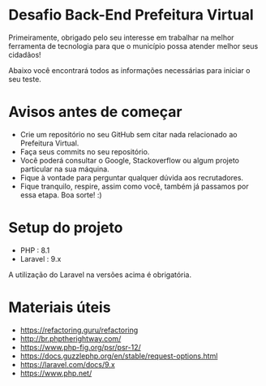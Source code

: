 # Desafio Back-End Prefeitura Virtual
Primeiramente, obrigado pelo seu interesse em trabalhar na melhor ferramenta de tecnologia para que o município possa atender melhor seus cidadãos!

Abaixo você encontrará todos as informações necessárias para iniciar o seu teste.

# Avisos antes de começar
  * Crie um repositório no seu GitHub sem citar nada relacionado ao Prefeitura Virtual.
  * Faça seus commits no seu repositório.
  * Você poderá consultar o Google, Stackoverflow ou algum projeto particular na sua máquina.
  * Fique à vontade para perguntar qualquer dúvida aos recrutadores.
  * Fique tranquilo, respire, assim como você, também já passamos por essa etapa. Boa sorte! :)
 
 # Setup do projeto
  * PHP : 8.1
  * Laravel : 9.x

A utilização do Laravel na versões acima é obrigatória.

# Materiais úteis
  * https://refactoring.guru/refactoring
  * http://br.phptherightway.com/
  * https://www.php-fig.org/psr/psr-12/
  * https://docs.guzzlephp.org/en/stable/request-options.html
  * https://laravel.com/docs/9.x
  * https://www.php.net/
